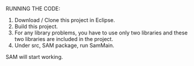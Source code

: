 RUNNING THE CODE:

1) Download / Clone this project in Eclipse.
2) Build this project.
3) For any library problems, you have to use only two libraries and these two libraries are included in the project.
4) Under src, SAM package, run SamMain.

SAM will start working.
